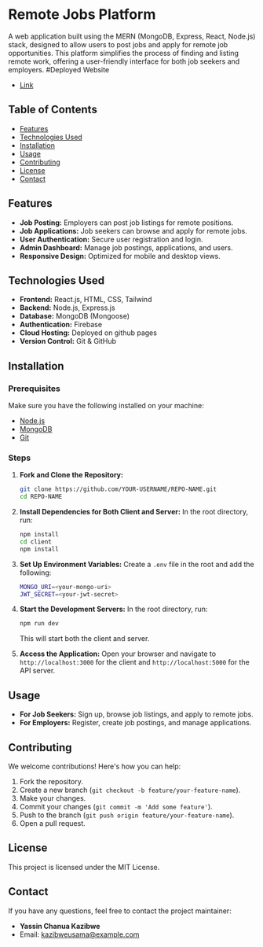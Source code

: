 # Remote Jobs Platform

A web application built using the MERN (MongoDB, Express, React, Node.js) stack, designed to allow users to post jobs and apply for remote job opportunities. This platform simplifies the process of finding and listing remote work, offering a user-friendly interface for both job seekers and employers.
#Deployed Website
- [Link](https://teal-chimera-36054a.netlify.app/)

## Table of Contents
- [Features](#features)
- [Technologies Used](#technologies-used)
- [Installation](#installation)
- [Usage](#usage)
- [Contributing](#contributing)
- [License](#license)
- [Contact](#contact)

## Features
- **Job Posting:** Employers can post job listings for remote positions.
- **Job Applications:** Job seekers can browse and apply for remote jobs.
- **User Authentication:** Secure user registration and login.
- **Admin Dashboard:** Manage job postings, applications, and users.
- **Responsive Design:** Optimized for mobile and desktop views.

## Technologies Used
- **Frontend:** React.js, HTML, CSS, Tailwind
- **Backend:** Node.js, Express.js
- **Database:** MongoDB (Mongoose)
- **Authentication:** Firebase
- **Cloud Hosting:** Deployed on github pages
- **Version Control:** Git & GitHub

## Installation

### Prerequisites
Make sure you have the following installed on your machine:
- [Node.js](https://nodejs.org/)
- [MongoDB](https://www.mongodb.com/)
- [Git](https://git-scm.com/)

### Steps

1. **Fork and Clone the Repository:**
   ```bash
   git clone https://github.com/YOUR-USERNAME/REPO-NAME.git
   cd REPO-NAME
   ```

2. **Install Dependencies for Both Client and Server:**
   In the root directory, run:
   ```bash
   npm install
   cd client
   npm install
   ```

3. **Set Up Environment Variables:**
   Create a `.env` file in the root and add the following:
   ```bash
   MONGO_URI=<your-mongo-uri>
   JWT_SECRET=<your-jwt-secret>
   ```

4. **Start the Development Servers:**
   In the root directory, run:
   ```bash
   npm run dev
   ```

   This will start both the client and server.

5. **Access the Application:**
   Open your browser and navigate to `http://localhost:3000` for the client and `http://localhost:5000` for the API server.

## Usage

- **For Job Seekers:** Sign up, browse job listings, and apply to remote jobs.
- **For Employers:** Register, create job postings, and manage applications.

## Contributing

We welcome contributions! Here's how you can help:

1. Fork the repository.
2. Create a new branch (`git checkout -b feature/your-feature-name`).
3. Make your changes.
4. Commit your changes (`git commit -m 'Add some feature'`).
5. Push to the branch (`git push origin feature/your-feature-name`).
6. Open a pull request.

## License

This project is licensed under the MIT License.

## Contact

If you have any questions, feel free to contact the project maintainer:

- **Yassin Chanua Kazibwe**
- Email: kazibweusama@example.com
